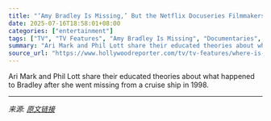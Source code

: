 ```yaml
---
title: "‘Amy Bradley Is Missing,’ But the Netflix Docuseries Filmmakers Think They Know Where She Is"
date: 2025-07-16T18:58:01+08:00
categories: ["entertainment"]
tags: ["TV", "TV Features", "Amy Bradley Is Missing", "Documentaries", "Netflix", "True crime"]
summary: "Ari Mark and Phil Lott share their educated theories about what happened to Bradley after she went missing from a cruise ship in 1998."
source_url: "https://www.hollywoodreporter.com/tv/tv-features/where-is-amy-bradley-netflix-documentary-interview-1236309284/"
---
```


Ari Mark and Phil Lott share their educated theories about what happened to Bradley after she went missing from a cruise ship in 1998.

---

*来源: [原文链接](https://www.hollywoodreporter.com/tv/tv-features/where-is-amy-bradley-netflix-documentary-interview-1236309284/)*
